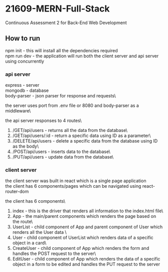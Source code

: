 # 21609-MERN-Full-Stack

Continuous Assessment 2 for Back-End Web Development

## How to run
npm init - this will install all the dependencies required \
npm run dev - the application will run both the client server and api server using concurrently

### api server
express - server\
mongodb - database\
body-parser - json parser for response and requests\

the server uses port from .env file or 8080 and body-parser as a middleware\

the api server responses to 4 routes\
1. /GET/api/users - returns all the data from the database\
2. /GET/api/users/:id - return a specific data using ID as a parameter\
3. /DELETE/api/users - delete a specific data from the database using ID as the body\
4. /POST/api/users - inserts data to the database\
5. /PUT/api/users - update data from the database\

### client server
the client server was built in react which is a single page application \
the client has 6 components/pages which can be navigated using react-router-dom

the client has 6 components\
1. index - this is the driver that renders all information to the index.html file\
2. App - the main/parent components which renders the page based on the route\
3. UserList - child component of App and parent component of User which renders all the User data \
4. User -  child component of UserList which renders data of a specific object in a card\
5. CreateUser -  child component of App which renders the form and handles the POST request to the server\
6. EditUser -  child component of App which renders the data of a specific object in a form to be edited and handles the PUT request to the server


